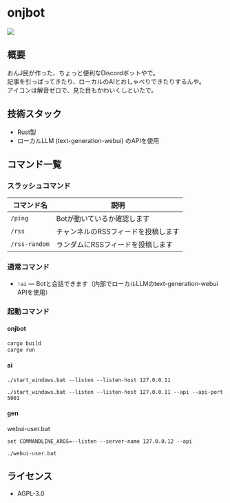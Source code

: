 # onjbot

![](https://i.imgur.com/WGVVDcf.png)

## 概要

おんJ民が作った、ちょっと便利なDiscordボットやで。  
記事を引っぱってきたり、ローカルのAIとおしゃべりできたりするんや。  
アイコンは解音ゼロで、見た目もかわいくしといたで。  

## 技術スタック

- Rust製  
- ローカルLLM (text-generation-webui) のAPIを使用  

## コマンド一覧

### スラッシュコマンド

| コマンド名   | 説明                        |
|--------------|-----------------------------|
| `/ping`      | Botが動いているか確認します  |
| `/rss`       | チャンネルのRSSフィードを投稿します |
| `/rss-random`| ランダムにRSSフィードを投稿します |

### 通常コマンド

- `!ai` — Botと会話できます（内部でローカルLLMのtext-generation-webui APIを使用）

### 起動コマンド

#### onjbot

```sh
cargo build
cargo run
```

#### ai

```
./start_windows.bat --listen --listen-host 127.0.0.11
```


```
./start_windows.bat --listen --listen-host 127.0.0.11 --api --api-port 5001
```

#### gen

webui-user.bat
```
set COMMANDLINE_ARGS=--listen --server-name 127.0.0.12 --api
```

```
./webui-user.bat
```

## ライセンス

- AGPL-3.0